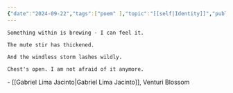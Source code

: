 ```yaml
---
{"date":"2024-09-22","tags":["poem" ],"topic":"[[self|Identity]]","publish":true,"PassFrontmatter":true}
---
```


```elite
Something within is brewing - I can feel it.

The mute stir has thickened.

And the windless storm lashes wildly. 

Chest's open. I am not afraid of it anymore.
```

\- [[Gabriel Lima Jacinto\|Gabriel Lima Jacinto]], Venturi Blossom